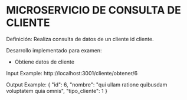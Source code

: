 MICROSERVICIO DE CONSULTA DE CLIENTE
===================================

Definición:
Realiza consulta de datos de un cliente id cliente.

Desarrollo implementado para examen:
- Obtiene datos de cliente

Input Example:
http://localhost:3001/cliente/obtener/6

Output Example:
{
	"id": 6,
	"nombre": "qui ullam ratione quibusdam voluptatem quia omnis",
	"tipo_cliente": 1
}